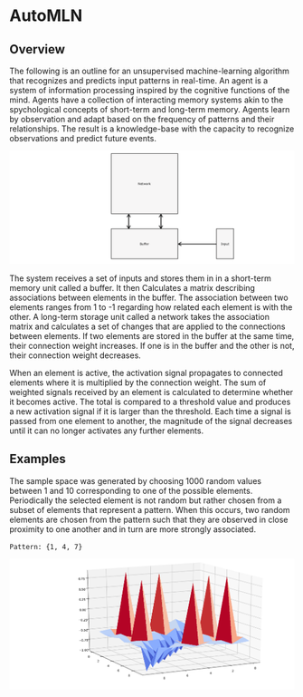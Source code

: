 # AutoMLN

## Overview

The following is an outline for an unsupervised machine-learning algorithm that recognizes and predicts input patterns in real-time. An agent is a system of information processing inspired by the cognitive functions of the mind. Agents have a collection of interacting memory systems akin to the spychological concepts of short-term and long-term memory. Agents learn by observation and adapt based on the frequency of patterns and their relationships. The result is a knowledge-base with the capacity to recognize observations and predict future events.

![](https://github.com/CarsonScott/AutoMLN/blob/master/img/Memory.PNG)

The system receives a set of inputs and stores them in in a short-term memory unit called a buffer. It then Calculates a matrix describing associations between elements in the buffer. The association between two elements ranges from 1 to -1 regarding how related each element is with the other. A long-term storage unit called a network takes the association matrix and calculates a set of changes that are applied to the connections between elements. If two elements are stored in the buffer at the same time, their connection weight increases. If one is  in the buffer and the other is not, their connection weight decreases. 

When an element is active, the activation signal propagates to connected elements where it is multiplied by the connection weight. The sum of weighted signals received by an element is calculated to determine whether it becomes active. The total is compared to a threshold value and produces a new activation signal if it is larger than the threshold. Each time a signal is passed from one element to another, the magnitude of the signal decreases until it can no longer activates any further elements.

## Examples

The sample space was generated by choosing 1000 random values between 1 and 10 corresponding to one of the possible elements. Periodically the selected element is not random but rather chosen from a subset of elements that represent a pattern. When this occurs, two random elements are chosen from the pattern such that they are observed in close proximity to one another and in turn are more strongly associated.

    Pattern: {1, 4, 7}
    
 ![](https://github.com/CarsonScott/AutoMLN/blob/master/img/Graph.png)
